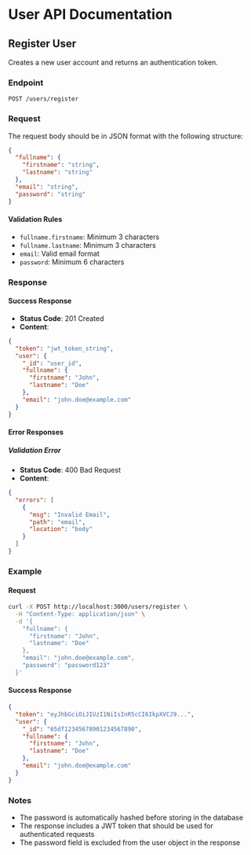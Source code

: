 # User API Documentation

## Register User

Creates a new user account and returns an authentication token.

### Endpoint

```
POST /users/register
```

### Request

The request body should be in JSON format with the following structure:

```json
{
  "fullname": {
    "firstname": "string",
    "lastname": "string"
  },
  "email": "string",
  "password": "string"
}
```

#### Validation Rules

- `fullname.firstname`: Minimum 3 characters
- `fullname.lastname`: Minimum 3 characters
- `email`: Valid email format
- `password`: Minimum 6 characters

### Response

#### Success Response

- **Status Code**: 201 Created
- **Content**:

```json
{
  "token": "jwt_token_string",
  "user": {
    "_id": "user_id",
    "fullname": {
      "firstname": "John",
      "lastname": "Doe"
    },
    "email": "john.doe@example.com"
  }
}
```

#### Error Responses

##### Validation Error

- **Status Code**: 400 Bad Request
- **Content**:

```json
{
  "errors": [
    {
      "msg": "Invalid Email",
      "path": "email",
      "location": "body"
    }
  ]
}
```

### Example

#### Request

```bash
curl -X POST http://localhost:3000/users/register \
  -H "Content-Type: application/json" \
  -d '{
    "fullname": {
      "firstname": "John",
      "lastname": "Doe"
    },
    "email": "john.doe@example.com",
    "password": "password123"
  }'
```

#### Success Response

```json
{
  "token": "eyJhbGciOiJIUzI1NiIsInR5cCI6IkpXVCJ9...",
  "user": {
    "_id": "65df12345678901234567890",
    "fullname": {
      "firstname": "John",
      "lastname": "Doe"
    },
    "email": "john.doe@example.com"
  }
}
```

### Notes

- The password is automatically hashed before storing in the database
- The response includes a JWT token that should be used for authenticated requests
- The password field is excluded from the user object in the response
